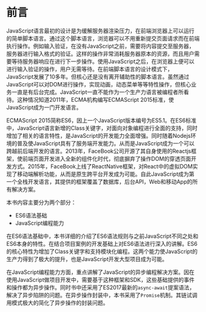 # 前言

JavaScript语言最初的设计是为缓解服务器渲染压力，在前端浏览器上可以运行的简单脚本语言。通过这个脚本语言，浏览器可以不用重新提交页面请求而在前端执行操作。例如输入验证，在没有JavaScript之前，需要将内容提交至服务器，服务器进行输入格式的验证。这样的操作非常消耗服务器原本的资源，而且用户需要等待服务器响应在进行下一步操作。使用JavaScript之后，在浏览器上便可以进行输入验证的操作，用户无需等待。在前端脚本语言的设计模式下，JavaScript发展了10多年。但核心还是没有离开辅助性的脚本语言。虽然通过JavaScript可以对DOM进行操作，实现动画，动态菜单等等特性操作，但核心业务一直是有后台完成。JavaScript一直不能作为一个生产力语言被编程者所看待。这种情况知道2011年，ECMA机构编写ECMAScript 2015标准，使JavaScript成为一门开发语言。

ECMAScript 2015简称ES6，因上一个JavaScript版本编号为ES5.1。在ES6标准中，JavaScript语言新增的Class关键字，对面向对象编程进行全面的支持，同时增加了相关的语言特性，是JavaScript的开发能力全面增强。同时随着Nodejs环境的普及使JavaScript具有了服务端开发能力。从而是JavaScript成为一个可以跨越前后端开发的语言。2013年，FaceBook公司开源了其自身使用的Reactjs框架，使前端页面开发进入全新的组件化时代，彻底摒弃了操作DOM的穿透页面开发方式。2015年，FaceBook上线了ReactNative框架，对React中的虚拟DOM实现了移动端解析功能，从而是原生跨平台开发成为可能。自此JavaScript成为第一个全栈开发语言，其提供的框架覆盖了数据库，后台API，Web和移动App的所有解决方案。

本书内容主要分为两个部分：

* ES6语法基础
* JavaScript编程能力

在ES6语法基础中，本书详细的介绍了ES6语法规则与之前JavaScript不同之处和ES6本身的特性。在结合项目案例的开发基础上对ES6语法进行深入的讲解。ES6的核心特性为增加了Class关键字和支持模块化编程。这两个能力使JavaScript的生产力得到了极大的提升，也是JavaScript开发大型项目成为可能。

在JavaScript编程能力方面，重点讲解了JavaScript的异步编程解决方案。因在使用JavaScript做项目开发中，需要基于这种框架和SDK，这些基础提供的事件和操作都为异步操作。同时书中还采用了ES2017最新的`async-await`提案语法，解决了异步陷阱的问题。在异步操作封装中，本书采用了`Promise`机制。其链试调用模式极大的简化了异步操作的封装问题。










